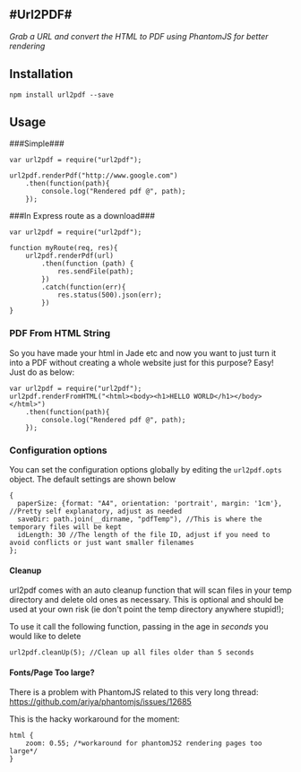 #Url2PDF#
---
*Grab a URL and convert the HTML to PDF using PhantomJS for better rendering*

## Installation ##
    npm install url2pdf --save

## Usage ##

###Simple###

    var url2pdf = require("url2pdf");
    
    url2pdf.renderPdf("http://www.google.com")
    	.then(function(path){
	    	console.log("Rendered pdf @", path);
    	});

###In Express route as a download###

    var url2pdf = require("url2pdf");
    
    function myRoute(req, res){
        url2pdf.renderPdf(url)
            .then(function (path) {
                res.sendFile(path);
            })
            .catch(function(err){
                res.status(500).json(err);
            })
    }
    
   
### PDF From HTML String
So you have made your html in Jade etc and now you want to just turn it into a PDF without creating a whole website 
just for this purpose? Easy! Just do as below:
 
    var url2pdf = require("url2pdf");
    url2pdf.renderFromHTML("<html><body><h1>HELLO WORLD</h1></body></html>")
    	.then(function(path){
	    	console.log("Rendered pdf @", path);
    	});
        
### Configuration options
You can set the configuration options globally by editing the `url2pdf.opts` object. The default settings are shown below

    {
      paperSize: {format: "A4", orientation: 'portrait', margin: '1cm'}, //Pretty self explanatory, adjust as needed
      saveDir: path.join(__dirname, "pdfTemp"), //This is where the temporary files will be kept 
      idLength: 30 //The length of the file ID, adjust if you need to avoid conflicts or just want smaller filenames
    };

#### Cleanup
url2pdf comes with an auto cleanup function that will scan files in your temp directory and delete old ones as necessary. 
This is optional and should be used at your own risk (ie don't point the temp directory anywhere stupid!);

To use it call the following function, passing in the age in *seconds* you would like to delete

    url2pdf.cleanUp(5); //Clean up all files older than 5 seconds
    
    
#### Fonts/Page Too large?
There is a problem with PhantomJS related to this very long thread:
https://github.com/ariya/phantomjs/issues/12685

This is the hacky workaround for the moment:

    html {
        zoom: 0.55; /*workaround for phantomJS2 rendering pages too large*/
    }